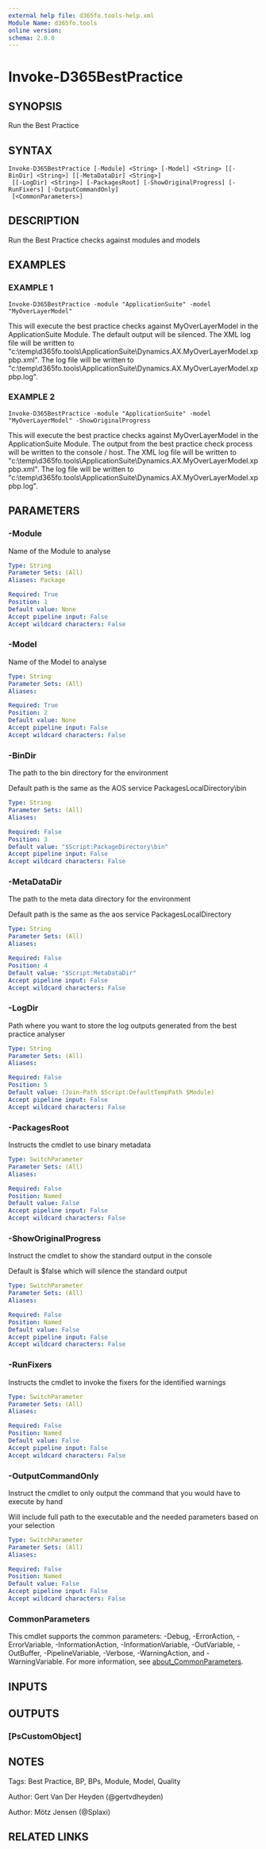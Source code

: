 ```yaml
---
external help file: d365fo.tools-help.xml
Module Name: d365fo.tools
online version:
schema: 2.0.0
---
```


# Invoke-D365BestPractice

## SYNOPSIS
Run the Best Practice

## SYNTAX

```
Invoke-D365BestPractice [-Module] <String> [-Model] <String> [[-BinDir] <String>] [[-MetaDataDir] <String>]
 [[-LogDir] <String>] [-PackagesRoot] [-ShowOriginalProgress] [-RunFixers] [-OutputCommandOnly]
 [<CommonParameters>]
```

## DESCRIPTION
Run the Best Practice checks against modules and models

## EXAMPLES

### EXAMPLE 1
```
Invoke-D365BestPractice -module "ApplicationSuite" -model "MyOverLayerModel"
```

This will execute the best practice checks against MyOverLayerModel in the ApplicationSuite Module.
The default output will be silenced.
The XML log file will be written to "c:\temp\d365fo.tools\ApplicationSuite\Dynamics.AX.MyOverLayerModel.xppbp.xml".
The log file will be written to "c:\temp\d365fo.tools\ApplicationSuite\Dynamics.AX.MyOverLayerModel.xppbp.log".

### EXAMPLE 2
```
Invoke-D365BestPractice -module "ApplicationSuite" -model "MyOverLayerModel" -ShowOriginalProgress
```

This will execute the best practice checks against MyOverLayerModel in the ApplicationSuite Module.
The output from the best practice check process will be written to the console / host.
The XML log file will be written to "c:\temp\d365fo.tools\ApplicationSuite\Dynamics.AX.MyOverLayerModel.xppbp.xml".
The log file will be written to "c:\temp\d365fo.tools\ApplicationSuite\Dynamics.AX.MyOverLayerModel.xppbp.log".

## PARAMETERS

### -Module
Name of the Module to analyse

```yaml
Type: String
Parameter Sets: (All)
Aliases: Package

Required: True
Position: 1
Default value: None
Accept pipeline input: False
Accept wildcard characters: False
```

### -Model
Name of the Model to analyse

```yaml
Type: String
Parameter Sets: (All)
Aliases:

Required: True
Position: 2
Default value: None
Accept pipeline input: False
Accept wildcard characters: False
```

### -BinDir
The path to the bin directory for the environment

Default path is the same as the AOS service PackagesLocalDirectory\bin

```yaml
Type: String
Parameter Sets: (All)
Aliases:

Required: False
Position: 3
Default value: "$Script:PackageDirectory\bin"
Accept pipeline input: False
Accept wildcard characters: False
```

### -MetaDataDir
The path to the meta data directory for the environment

Default path is the same as the aos service PackagesLocalDirectory

```yaml
Type: String
Parameter Sets: (All)
Aliases:

Required: False
Position: 4
Default value: "$Script:MetaDataDir"
Accept pipeline input: False
Accept wildcard characters: False
```

### -LogDir
Path where you want to store the log outputs generated from the best practice analyser

```yaml
Type: String
Parameter Sets: (All)
Aliases:

Required: False
Position: 5
Default value: (Join-Path $Script:DefaultTempPath $Module)
Accept pipeline input: False
Accept wildcard characters: False
```

### -PackagesRoot
Instructs the cmdlet to use binary metadata

```yaml
Type: SwitchParameter
Parameter Sets: (All)
Aliases:

Required: False
Position: Named
Default value: False
Accept pipeline input: False
Accept wildcard characters: False
```

### -ShowOriginalProgress
Instruct the cmdlet to show the standard output in the console

Default is $false which will silence the standard output

```yaml
Type: SwitchParameter
Parameter Sets: (All)
Aliases:

Required: False
Position: Named
Default value: False
Accept pipeline input: False
Accept wildcard characters: False
```

### -RunFixers
Instructs the cmdlet to invoke the fixers for the identified warnings

```yaml
Type: SwitchParameter
Parameter Sets: (All)
Aliases:

Required: False
Position: Named
Default value: False
Accept pipeline input: False
Accept wildcard characters: False
```

### -OutputCommandOnly
Instruct the cmdlet to only output the command that you would have to execute by hand

Will include full path to the executable and the needed parameters based on your selection

```yaml
Type: SwitchParameter
Parameter Sets: (All)
Aliases:

Required: False
Position: Named
Default value: False
Accept pipeline input: False
Accept wildcard characters: False
```

### CommonParameters
This cmdlet supports the common parameters: -Debug, -ErrorAction, -ErrorVariable, -InformationAction, -InformationVariable, -OutVariable, -OutBuffer, -PipelineVariable, -Verbose, -WarningAction, and -WarningVariable. For more information, see [about_CommonParameters](http://go.microsoft.com/fwlink/?LinkID=113216).

## INPUTS

## OUTPUTS

### [PsCustomObject]
## NOTES
Tags: Best Practice, BP, BPs, Module, Model, Quality

Author: Gert Van Der Heyden (@gertvdheyden)

Author: Mötz Jensen (@Splaxi)

## RELATED LINKS
